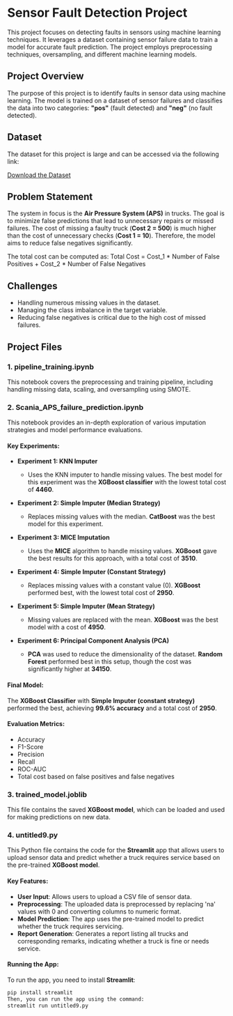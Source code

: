 # **Sensor Fault Detection Project**

This project focuses on detecting faults in sensors using machine learning techniques. It leverages a dataset containing sensor failure data to train a model for accurate fault prediction. The project employs preprocessing techniques, oversampling, and different machine learning models.

## **Project Overview**

The purpose of this project is to identify faults in sensor data using machine learning. The model is trained on a dataset of sensor failures and classifies the data into two categories: **"pos"** (fault detected) and **"neg"** (no fault detected).

## **Dataset**

The dataset for this project is large and can be accessed via the following link:

[Download the Dataset](https://raw.githubusercontent.com/avnyadav/sensor-fault-detection/main/aps_failure_training_set1.csv)

## **Problem Statement**

The system in focus is the **Air Pressure System (APS)** in trucks. The goal is to minimize false predictions that lead to unnecessary repairs or missed failures. The cost of missing a faulty truck (**Cost 2 = 500**) is much higher than the cost of unnecessary checks (**Cost 1 = 10**). Therefore, the model aims to reduce false negatives significantly.

The total cost can be computed as:
Total Cost = Cost_1 * Number of False Positives + Cost_2 * Number of False Negatives

## **Challenges**

- Handling numerous missing values in the dataset.
- Managing the class imbalance in the target variable.
- Reducing false negatives is critical due to the high cost of missed failures.

## **Project Files**

### 1. **pipeline_training.ipynb**
This notebook covers the preprocessing and training pipeline, including handling missing data, scaling, and oversampling using SMOTE.

### 2. **Scania_APS_failure_prediction.ipynb**
This notebook provides an in-depth exploration of various imputation strategies and model performance evaluations.

#### Key Experiments:
- **Experiment 1: KNN Imputer**
  - Uses the KNN imputer to handle missing values. The best model for this experiment was the **XGBoost classifier** with the lowest total cost of **4460**.

- **Experiment 2: Simple Imputer (Median Strategy)**
  - Replaces missing values with the median. **CatBoost** was the best model for this experiment.

- **Experiment 3: MICE Imputation**
  - Uses the **MICE** algorithm to handle missing values. **XGBoost** gave the best results for this approach, with a total cost of **3510**.

- **Experiment 4: Simple Imputer (Constant Strategy)**
  - Replaces missing values with a constant value (0). **XGBoost** performed best, with the lowest total cost of **2950**.

- **Experiment 5: Simple Imputer (Mean Strategy)**
  - Missing values are replaced with the mean. **XGBoost** was the best model with a cost of **4950**.

- **Experiment 6: Principal Component Analysis (PCA)**
  - **PCA** was used to reduce the dimensionality of the dataset. **Random Forest** performed best in this setup, though the cost was significantly higher at **34150**.

#### Final Model:
The **XGBoost Classifier** with **Simple Imputer (constant strategy)** performed the best, achieving **99.6% accuracy** and a total cost of **2950**.

#### Evaluation Metrics:
- Accuracy
- F1-Score
- Precision
- Recall
- ROC-AUC
- Total cost based on false positives and false negatives

### 3. **trained_model.joblib**
This file contains the saved **XGBoost model**, which can be loaded and used for making predictions on new data.

### 4. **untitled9.py**
This Python file contains the code for the **Streamlit** app that allows users to upload sensor data and predict whether a truck requires service based on the pre-trained **XGBoost model**.

#### Key Features:
- **User Input**: Allows users to upload a CSV file of sensor data.
- **Preprocessing**: The uploaded data is preprocessed by replacing 'na' values with 0 and converting columns to numeric format.
- **Model Prediction**: The app uses the pre-trained model to predict whether the truck requires servicing.
- **Report Generation**: Generates a report listing all trucks and corresponding remarks, indicating whether a truck is fine or needs service.

#### Running the App:
To run the app, you need to install **Streamlit**:
```bash
pip install streamlit
Then, you can run the app using the command:
streamlit run untitled9.py

